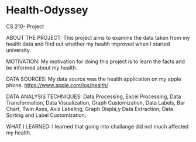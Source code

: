 # Health-Odyssey

CS 210- Project 

ABOUT THE PROJECT:
This project aims to examine the data taken from my health data and find out whether my health improved when I started university.

MOTIVATION: 
My motivation for doing this project is to learn the facts and be informed about my health.

DATA SOURCES:
My data source was the health application on my apple phone. https://www.apple.com/ios/health/

DATA ANALYSIS TECHNIQUES: 
Data Processing, Excel Processing, Data Transformation, Data Visualization, Graph Customization, Data Labels, Bar Chart, Twin Axes, Axis Labeling, Graph Displa,y Data Extraction, Data Sorting and Label Customization.

WHAT I LEARNED:
I learned that going into challange did not much affected my health. 
